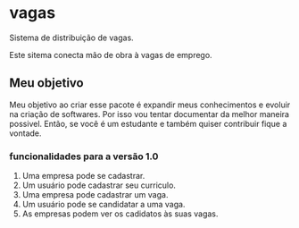 # vagas
Sistema de distribuição de vagas.

Este sitema conecta mão de obra à vagas de emprego.

## Meu objetivo
Meu objetivo ao criar esse pacote é expandir meus conhecimentos e evoluir na criação de softwares. Por isso vou tentar documentar da melhor maneira possivel. Então, se você é um estudante e também quiser contribuir fique a vontade.

### funcionalidades para a versão 1.0

1. Uma empresa pode se cadastrar.
2. Um usuário pode cadastrar seu curriculo.
3. Uma empresa pode cadastrar um vaga.
4. Um usuário pode se candidatar a uma vaga.
5. As empresas podem ver os cadidatos às suas vagas.

